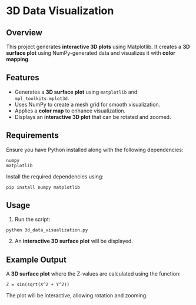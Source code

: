 # 3D Data Visualization

## Overview
This project generates **interactive 3D plots** using Matplotlib. It creates a **3D surface plot** using NumPy-generated data and visualizes it with **color mapping**.

## Features
- Generates a **3D surface plot** using `matplotlib` and `mpl_toolkits.mplot3d`.
- Uses NumPy to create a mesh grid for smooth visualization.
- Applies a **color map** to enhance visualization.
- Displays an **interactive 3D plot** that can be rotated and zoomed.

## Requirements
Ensure you have Python installed along with the following dependencies:
```
numpy
matplotlib
```
Install the required dependencies using:
```
pip install numpy matplotlib
```

## Usage
1. Run the script:
```
python 3d_data_visualization.py
```
2. An **interactive 3D surface plot** will be displayed.

## Example Output
A **3D surface plot** where the Z-values are calculated using the function:
```
Z = sin(sqrt(X^2 + Y^2))
```
The plot will be interactive, allowing rotation and zooming.
